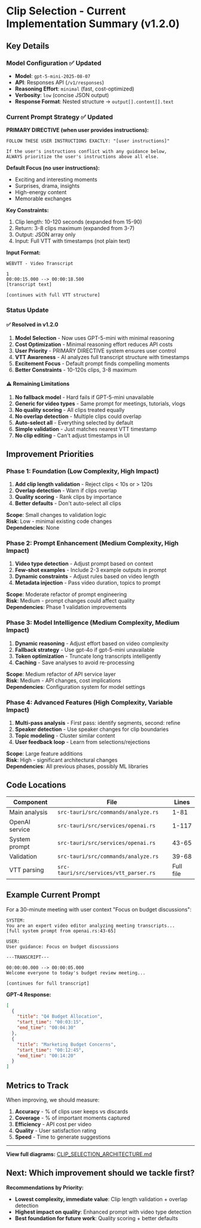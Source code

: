 # Clip Selection - Current Implementation Summary (v1.2.0)

## Key Details

### Model Configuration ✅ Updated
- **Model**: `gpt-5-mini-2025-08-07`
- **API**: Responses API (`/v1/responses`)
- **Reasoning Effort**: `minimal` (fast, cost-optimized)
- **Verbosity**: `low` (concise JSON output)
- **Response Format**: Nested structure → `output[].content[].text`

### Current Prompt Strategy ✅ Updated

**PRIMARY DIRECTIVE (when user provides instructions):**
```
FOLLOW THESE USER INSTRUCTIONS EXACTLY: "[user instructions]"

If the user's instructions conflict with any guidance below, 
ALWAYS prioritize the user's instructions above all else.
```

**Default Focus (no user instructions):**
- Exciting and interesting moments
- Surprises, drama, insights
- High-energy content
- Memorable exchanges

**Key Constraints:**
1. Clip length: 10-120 seconds (expanded from 15-90)
2. Return: 3-8 clips maximum (expanded from 3-7)
3. Output: JSON array only
4. Input: Full VTT with timestamps (not plain text)

**Input Format:**
```
WEBVTT - Video Transcript

1
00:00:15.000 --> 00:00:18.500
[transcript text]

[continues with full VTT structure]
```

### Status Update

#### ✅ Resolved in v1.2.0
1. **Model Selection** - Now uses GPT-5-mini with minimal reasoning
2. **Cost Optimization** - Minimal reasoning effort reduces API costs
3. **User Priority** - PRIMARY DIRECTIVE system ensures user control
4. **VTT Awareness** - AI analyzes full transcript structure with timestamps
5. **Excitement Focus** - Default prompt finds compelling moments
6. **Better Constraints** - 10-120s clips, 3-8 maximum

#### ⚠️ Remaining Limitations
1. **No fallback model** - Hard fails if GPT-5-mini unavailable
2. **Generic for video types** - Same prompt for meetings, tutorials, vlogs
3. **No quality scoring** - All clips treated equally
4. **No overlap detection** - Multiple clips could overlap
5. **Auto-select all** - Everything selected by default
6. **Simple validation** - Just matches nearest VTT timestamp
7. **No clip editing** - Can't adjust timestamps in UI

## Improvement Priorities

### Phase 1: Foundation (Low Complexity, High Impact)
1. **Add clip length validation** - Reject clips < 10s or > 120s
2. **Overlap detection** - Warn if clips overlap
3. **Quality scoring** - Rank clips by importance
4. **Better defaults** - Don't auto-select all clips

**Scope**: Small changes to validation logic  
**Risk**: Low - minimal existing code changes  
**Dependencies**: None

### Phase 2: Prompt Enhancement (Medium Complexity, High Impact)
1. **Video type detection** - Adjust prompt based on context
2. **Few-shot examples** - Include 2-3 example outputs in prompt
3. **Dynamic constraints** - Adjust rules based on video length
4. **Metadata injection** - Pass video duration, topics to prompt

**Scope**: Moderate refactor of prompt engineering  
**Risk**: Medium - prompt changes could affect quality  
**Dependencies**: Phase 1 validation improvements

### Phase 3: Model Intelligence (Medium Complexity, Medium Impact)
1. **Dynamic reasoning** - Adjust effort based on video complexity  
2. **Fallback strategy** - Use gpt-4o if gpt-5-mini unavailable
3. **Token optimization** - Truncate long transcripts intelligently
4. **Caching** - Save analyses to avoid re-processing

**Scope**: Medium refactor of API service layer  
**Risk**: Medium - API changes, cost implications  
**Dependencies**: Configuration system for model settings

### Phase 4: Advanced Features (High Complexity, Variable Impact)
1. **Multi-pass analysis** - First pass: identify segments, second: refine
2. **Speaker detection** - Use speaker changes for clip boundaries
3. **Topic modeling** - Cluster similar content
4. **User feedback loop** - Learn from selections/rejections

**Scope**: Large feature additions  
**Risk**: High - significant architectural changes  
**Dependencies**: All previous phases, possibly ML libraries

## Code Locations

| Component | File | Lines |
|-----------|------|-------|
| Main analysis | `src-tauri/src/commands/analyze.rs` | 1-81 |
| OpenAI service | `src-tauri/src/services/openai.rs` | 1-117 |
| System prompt | `src-tauri/src/services/openai.rs` | 43-65 |
| Validation | `src-tauri/src/commands/analyze.rs` | 39-68 |
| VTT parsing | `src-tauri/src/services/vtt_parser.rs` | Full file |

## Example Current Prompt

For a 30-minute meeting with user context "Focus on budget discussions":

```
SYSTEM:
You are an expert video editor analyzing meeting transcripts...
[full system prompt from openai.rs:43-65]

USER:
User guidance: Focus on budget discussions

---TRANSCRIPT---

00:00:00.000 --> 00:00:05.000
Welcome everyone to today's budget review meeting...

[continues for full transcript]
```

**GPT-4 Response:**
```json
[
  {
    "title": "Q4 Budget Allocation",
    "start_time": "00:03:15",
    "end_time": "00:04:30"
  },
  {
    "title": "Marketing Budget Concerns",
    "start_time": "00:12:45",
    "end_time": "00:14:20"
  }
]
```

## Metrics to Track

When improving, we should measure:

1. **Accuracy** - % of clips user keeps vs discards
2. **Coverage** - % of important moments captured
3. **Efficiency** - API cost per video
4. **Quality** - User satisfaction rating
5. **Speed** - Time to generate suggestions

---

**View full diagrams:** [CLIP_SELECTION_ARCHITECTURE.md](./CLIP_SELECTION_ARCHITECTURE.md)

## Next: Which improvement should we tackle first?

**Recommendations by Priority:**
- **Lowest complexity, immediate value**: Clip length validation + overlap detection
- **Highest impact on quality**: Enhanced prompt with video type detection  
- **Best foundation for future work**: Quality scoring + better defaults
